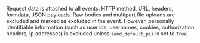 Request data is attached to all events: HTTP method, URL, headers, formdata, JSON payloads. Raw bodies and multipart file uploads are excluded and marked as excluded in the event. However, personally identifiable information (such as user ids, usernames, cookies, authorization headers, ip addresses) is excluded unless ``send_default_pii`` is set to ``True``.

